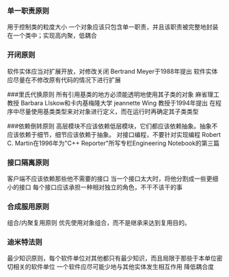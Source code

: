 ### 单一职责原则
用于控制类的粒度大小
一个对象应该只包含单一职责，并且该职责被完整地封装在一个类中；实现高内聚，低耦合

### 开闭原则
软件实体应当对扩展开放，对修改关闭
Bertrand Meyer于1988年提出
软件实体应尽量在不修改原有代码的情况下进行扩展

###里氏代换原则
所有引用基类的地方必须能透明地使用其子类的对象
麻省理工教授 Barbara LIskow和卡内基梅隆大学 jeannette Wing 教授于1994年提出
在程序中尽量使用基类类型来对对象进行定义，而在运行时再确定其子类类型

###依赖倒转原则
高层模块不应该依赖低层模块，它们都应该依赖抽象。抽象不应该依赖于细节，细节应该依赖于抽象。
对接口编程，不要针对实现编程
Robert C. Martin在1996年为"C++ Reporter"所写专栏Engineering Notebook的第三篇

### 接口隔离原则
客户端不应该依赖那些他不需要的接口
当一个接口太大时，将他分割成一些更细小的接口
每个接口应该承担一种相对独立的角色，不干不该干的事
### 合成服用原则
组合/内聚复用原则 优先使用对象组合，而不是继承来达到复用目的。

### 迪米特法则
最少知识原则，每个软件单位对其他都只有最少知识，而且局限于那些于本单位密切相关的软件单位
一个软件应尽可能少地与其他实体发生相互作用
降低耦合度
























